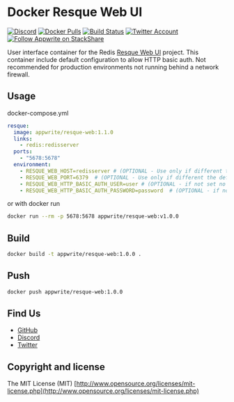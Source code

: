 # Docker Resque Web UI

[![Discord](https://img.shields.io/discord/564160730845151244?label=discord&style=flat-square)](https://appwrite.io/discord)
[![Docker Pulls](https://img.shields.io/docker/pulls/appwrite/resque-web?color=f02e65&style=flat-square)](https://hub.docker.com/r/appwrite/requestcatcher)
[![Build Status](https://img.shields.io/travis/com/appwrite/docker-resque-ui?style=flat-square)](https://travis-ci.com/appwrite/docker-requestcatcher)
[![Twitter Account](https://img.shields.io/twitter/follow/appwrite?color=00acee&label=twitter&style=flat-square)](https://twitter.com/appwrite)
[![Follow Appwrite on StackShare](https://img.shields.io/badge/follow%20on-stackshare-blue?style=flat-square)](https://stackshare.io/appwrite)

User interface container for the Redis [Resque Web UI](https://github.com/resque/resque-web) project. This container include default configuration to allow HTTP basic auth. Not recommended for production environments not running behind a network firewall.

## Usage

docker-compose.yml
```yml
resque:
  image: appwrite/resque-web:1.1.0
  links:
    - redis:redisserver
  ports:
    - "5678:5678"
  environment:
    - RESQUE_WEB_HOST=redisserver # (OPTIONAL - Use only if different than the default 127.0.0.1)
    - RESQUE_WEB_PORT=6379  # (OPTIONAL - Use only if different the default 6379)
    - RESQUE_WEB_HTTP_BASIC_AUTH_USER=user # (OPTIONAL - if not set no password used)
    - RESQUE_WEB_HTTP_BASIC_AUTH_PASSWORD=password  # (OPTIONAL - if not set no password used)
```

or with docker run
```bash
docker run --rm -p 5678:5678 appwrite/resque-web:v1.0.0  
```

## Build
```bash
docker build -t appwrite/resque-web:1.0.0 .
```

## Push
```bash
docker push appwrite/resque-web:1.0.0
```

## Find Us

* [GitHub](https://github.com/appwrite)
* [Discord](https://appwrite.io/discord)
* [Twitter](https://twitter.com/appwrite)

## Copyright and license

The MIT License (MIT) [http://www.opensource.org/licenses/mit-license.php](http://www.opensource.org/licenses/mit-license.php)

